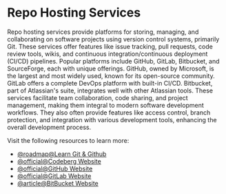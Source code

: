 # Repo Hosting Services

Repo hosting services provide platforms for storing, managing, and collaborating on software projects using version control systems, primarily Git. These services offer features like issue tracking, pull requests, code review tools, wikis, and continuous integration/continuous deployment (CI/CD) pipelines. Popular platforms include GitHub, GitLab, Bitbucket, and SourceForge, each with unique offerings. GitHub, owned by Microsoft, is the largest and most widely used, known for its open-source community. GitLab offers a complete DevOps platform with built-in CI/CD. Bitbucket, part of Atlassian's suite, integrates well with other Atlassian tools. These services facilitate team collaboration, code sharing, and project management, making them integral to modern software development workflows. They also often provide features like access control, branch protection, and integration with various development tools, enhancing the overall development process.

Visit the following resources to learn more:

- [@roadmap@Learn Git & Github](/git-github)
- [@official@Codeberg Website](https://codeberg.org/)
- [@official@GitHub Website](https://github.com)
- [@official@GitLab Website](https://gitlab.com)
- [@article@BitBucket Website](https://bitbucket.com)
